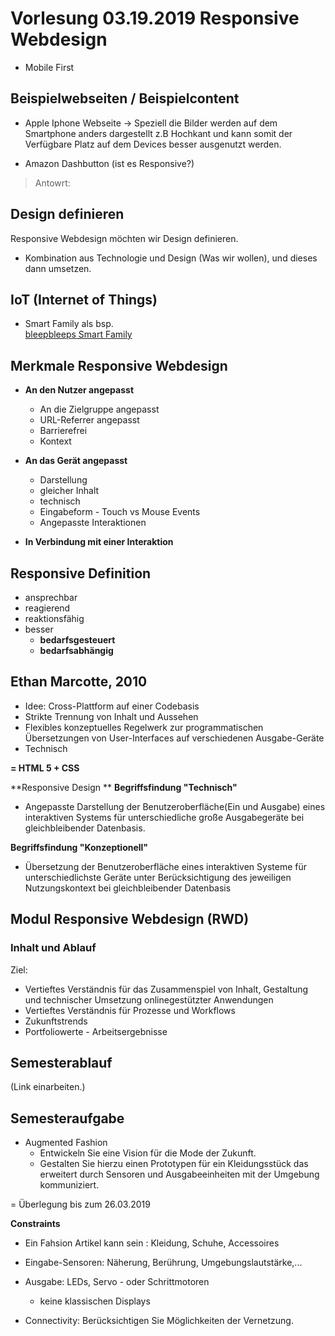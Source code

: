 # Vorlesung 03.19.2019 Responsive Webdesign

- Mobile First
  
## Beispielwebseiten / Beispielcontent

- Apple Iphone Webseite -> Speziell die Bilder werden auf dem Smartphone anders dargestellt z.B Hochkant und kann somit der Verfügbare Platz auf dem Devices besser ausgenutzt werden.

- Amazon Dashbutton (ist es Responsive?)
> Antowrt:  


## Design definieren

Responsive Webdesign möchten wir Design definieren. 
- Kombination aus Technologie und Design (Was wir wollen), und dieses dann umsetzen.

## IoT (Internet of Things)

- Smart Family als bsp. <br>
  [bleepbleeps Smart Family](https://bleepbleeps.com/)


## Merkmale Responsive Webdesign
- **An den Nutzer angepasst**
  - An die Zielgruppe angepasst 
  - URL-Referrer angepasst
  - Barrierefrei
  - Kontext
  
- **An das Gerät angepasst**
  - Darstellung
  - gleicher Inhalt 
  - technisch
  - Eingabeform - Touch vs Mouse Events
  - Angepasste Interaktionen

- **In Verbindung mit einer Interaktion**

## Responsive Definition

- ansprechbar
- reagierend
- reaktionsfähig
- besser 
  - **bedarfsgesteuert**
  - **bedarfsabhängig**


## Ethan Marcotte, 2010

- Idee: Cross-Plattform auf einer Codebasis
- Strikte Trennung von Inhalt und Aussehen
- Flexibles konzeptuelles Regelwerk zur programmatischen Übersetzungen von User-Interfaces auf verschiedenen Ausgabe-Geräte
- Technisch

**= HTML 5 + CSS**

**Responsive Design **
**Begriffsfindung "Technisch"**

- Angepasste Darstellung der Benutzeroberfläche(Ein und Ausgabe) eines interaktiven Systems für unterschiedliche große Ausgabegeräte bei gleichbleibender Datenbasis.


**Begriffsfindung "Konzeptionell"**

- Übersetzung der Benutzeroberfläche eines interaktiven Systeme für unterschiedlichste Geräte unter Berücksichtigung des jeweiligen Nutzungskontext bei gleichbleibender Datenbasis 


## Modul Responsive Webdesign (RWD)
### Inhalt und Ablauf 

Ziel:
- Vertieftes Verständnis für das Zusammenspiel von Inhalt, Gestaltung und technischer Umsetzung onlinegestützter Anwendungen
- Vertieftes Verständnis für Prozesse und Workflows
- Zukunftstrends
- Portfoliowerte - Arbeitsergebnisse 

## Semesterablauf 
(Link einarbeiten.)


## Semesteraufgabe 
- Augmented Fashion 
  - Entwickeln Sie eine Vision für die Mode der Zukunft. 
  - Gestalten Sie hierzu einen Prototypen für ein Kleidungsstück das erweitert durch Sensoren und Ausgabeeinheiten mit der Umgebung kommuniziert. 

= Überlegung bis zum 26.03.2019

**Constraints**

- Ein Fahsion Artikel kann sein : Kleidung, Schuhe, Accessoires
- Eingabe-Sensoren: Näherung, Berührung, Umgebungslautstärke,...
- Ausgabe: LEDs, Servo - oder Schrittmotoren 
  - keine klassischen Displays

- Connectivity: Berücksichtigen Sie Möglichkeiten der Vernetzung.